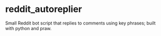 # reddit_autoreplier
Small Reddit bot script that replies to comments using key phrases; built with python and praw.
